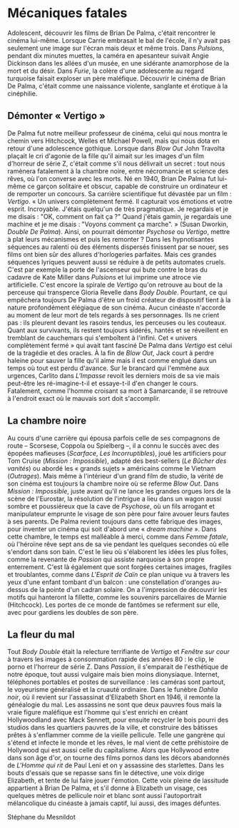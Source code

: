 # Mécaniques fatales

Adolescent, découvrir les films de Brian De Palma, c'était rencontrer le cinéma lui-même. Lorsque Carrie embrasait le bal de l'école, il n'y avait pas seulement une image sur l'écran mais deux et même trois. Dans *Pulsions*, pendant dix minutes muettes, la caméra en apesanteur suivait Angie Dickinson dans les allées d'un musée, en une sidérante anamorphose de la mort et du désir. Dans *Furie*, la colère d'une adolescente au regard turquoise faisait exploser un père maléfique. Découvrir le cinéma de Brian De Palma, c'était comme une naissance violente, sanglante et érotique à la cinéphilie.

## Démonter «&nbsp;Vertigo&nbsp;»

De Palma fut notre meilleur professeur de cinéma, celui qui nous montra le chemin vers Hitchcock, Welles et Michael Powell, mais qui nous dota en retour d'une adolescence gothique. Lorsque dans *Blow Out* John Travolta plaçait le cri d'agonie de la fille qu'il aimait sur les images d'un film d'horreur de série Z, c'était comme s'il nous délivrait un secret&nbsp;: tout nous ramènera fatalement à la chambre noire, entre nécromancie et science des rêves, où l'on converse avec les morts. Né en 1940, Brian De Palma fut lui-même ce garçon solitaire et obscur, capable de construire un ordinateur et de remporter un concours. Sa carrière scientifique fut dévastée par un film&nbsp;: *Vertigo*. «&nbsp;Un univers complètement fermé. Il capturait vos émotions et votre esprit. Incroyable. J'étais quelqu'un de très pragmatique. Je regardais et je me disais&nbsp;: "OK, comment on fait ça&nbsp;?" Quand j'étais gamin, je regardais une machine et je me disais&nbsp;: "Voyons comment ça marche".&nbsp;» (Susan Dworkin, *Double De Palma*). Ainsi, on pourrait démonter *Psychose* ou *Vertigo*, mettre à plat leurs mécanismes et puis les remonter&nbsp;? Dans les hypnotisantes séquences au ralenti où des éléments dispersés finissent par se nouer, ses films ont bien sûr des allures d'horlogeries parfaites. Mais ces grandes séquences lyriques peuvent aussi se réduire à de petits automates cruels. C'est par exemple la porte de l'ascenseur qui bute contre le bras du cadavre de Kate Miller dans *Pulsions* et lui imprime une atroce vie artificielle. C'est encore la spirale de *Vertigo* qu'on retrouve au bout de la perceuse qui transperce Gloria Revelle dans *Body Double*. Pourtant, ce qui empêchera toujours De Palma d'être un froid créateur de dispositif tient à la nature profondément élégiaque de son cinéma. Aucun cinéaste n'accorde au moment de leur mort de tels regards à ses personnages. Ils ne crient pas&nbsp;: ils pleurent devant les rasoirs tendus, les perceuses ou les couteaux. Quant aux survivants, ils restent toujours sidérés, hantés et se réveillent en tremblant de cauchemars qui s'emboîtent à l'infini. Cet «&nbsp;univers complètement fermé&nbsp;» qui avait tant fasciné De Palma dans *Vertigo* est celui de la tragédie et des oracles. À la fin de *Blow Out*, Jack court à perdre haleine pour sauver la fille qu'il aime mais il est comme englué dans un temps où tout est perdu d'avance. Sur le brancard qui l'emmène aux urgences, Carlito dans *L'Impasse* revoit les derniers mois de sa vie mais peut-être les ré-imagine-t-il et essaye-t-il d'en changer le cours. Fatalement, comme l'homme croisant sa mort à Samarcande, il se retrouve à l'endroit exact où le mauvais sort doit s'accomplir.

## La chambre noire

Au cours d'une carrière qui épousa parfois celle de ses compagnons de route&nbsp;–&nbsp;Scorsese, Coppola ou Spielberg&nbsp;–, il a connu le succès avec des épopées mafieuses (*Scarface*, *Les Incorruptibles*), joué les artificiers pour Tom Cruise (*Mission&nbsp;: Impossible*), adapté des best-sellers (*Le Bûcher des vanités*) ou abordé les «&nbsp;grands sujets&nbsp;» américains comme le Vietnam (*Outrages*). Mais même à l'intérieur d'un grand film de studio, la vérité de son cinéma est toujours la chambre noire où se referme *Blow Out*. Dans *Mission&nbsp;: Impossible*, juste avant qu'il ne lance les grandes orgues lors de la scène de l'Eurostar, la résolution de l'intrigue a lieu dans un wagon aussi sombre et poussiéreux que la cave de *Psychose*, où un fils arrogant et manipulateur emprunte le visage de son père pour faire avouer leurs fautes à ses parents. De Palma revient toujours dans cette fabrique des images, pour inventer un cinéma qui soit d'abord une «&nbsp;*dream machine*&nbsp;». Dans cette chambre, le temps est malléable à merci, comme dans *Femme fatale*, où l'héroïne rêve sept ans de sa vie pendant les quelques secondes où elle s'endort dans son bain. C'est le lieu où s'élaborent les idées les plus folles, comme la revenante de *Passion* qui assiste narquoise à son propre enterrement. C'est là également que sont forgées certaines images, fragiles et troublantes, comme dans *L'Esprit de Caïn* ce plan unique vu à travers les yeux d'une enfant tombant d'un balcon&nbsp;: une constellation d'oranges au-dessus de la pointe d'un cadran solaire. On a l'impression de découvrir les motifs qui hanteront la fillette, comme les souvenirs parcellaires de Marnie (Hitchcock). Les portes de ce monde de fantômes se referment sur elle, avec pour gardiens les doubles de son père.

## La fleur du mal

Tout *Body Double* était la relecture terrifiante de *Vertigo* et *Fenêtre sur cour* à travers les images à consommation rapide des années 80&nbsp;: le clip, le porno et l'horreur de série Z. Dans *Passion*, il s'emparait de l'esthétique de notre époque, tout aussi vulgaire mais bien moins dionysiaque. Internet, téléphones portables et postes de surveillance&nbsp;: les caméras sont partout, le voyeurisme généralisé et la cruauté ordinaire. Dans le funèbre *Dahlia noir*, où il revient sur l'assassinat d'Elizabeth Short en 1946, il remonte la généalogie du mal. Les assassins ne sont que deux pauvres fous mais la vraie figure maléfique est l'homme qui s'est enrichi en créant Hollywoodland avec Mack Sennett, pour ensuite recycler le bois pourri des studios dans les quartiers pauvres de la ville, et construire des bâtisses prêtes à s'enflammer comme de la vieille pellicule. Telle une gangrène qui s'étend et infecte le monde et les rêves, le mal vient de cette préhistoire de Hollywood qui est aussi celle du capitalisme. Alors que Hollywood entre dans son âge d'or, on tourne des films pornos dans les décors abandonnés de *L'Homme qui rit* de Paul Leni et on y assassine des starlettes. Dans les bouts d'essais que se repasse sans fin le détective, une voix dirige Elizabeth, et tente de lui faire jouer l'émotion. Cette voix pleine de lassitude appartient à Brian De Palma, et s'il donne à Elizabeth un visage, ces quelques mètres de pellicule noir et blanc sont aussi l'autoportrait mélancolique du cinéaste à jamais captif, lui aussi, des images défuntes.

Stéphane du Mesnildot
